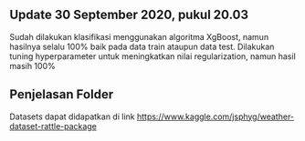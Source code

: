 ## Update 30 September 2020, pukul 20.03
Sudah dilakukan klasifikasi menggunakan algoritma XgBoost, namun hasilnya selalu 100% baik pada data train ataupun data test. Dilakukan tuning hyperparameter untuk meningkatkan nilai regularization, namun hasil masih 100%

## Penjelasan Folder
Datasets dapat didapatkan di link https://www.kaggle.com/jsphyg/weather-dataset-rattle-package
